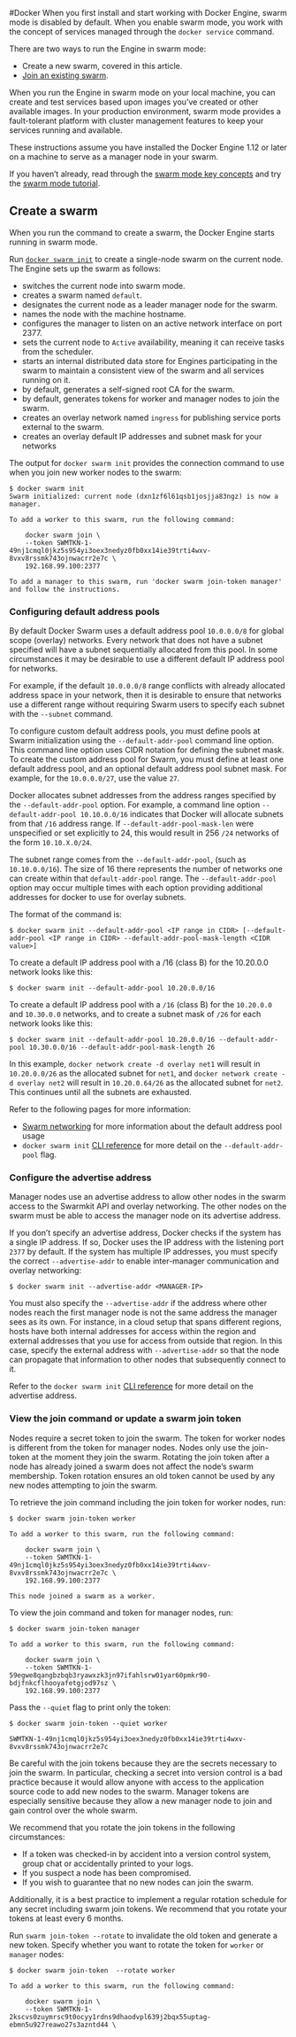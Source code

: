 #Docker 
When you first install and start working with Docker Engine, swarm mode is disabled by default. When you enable swarm mode, you work with the concept of services managed through the `docker service` command.

There are two ways to run the Engine in swarm mode:

-   Create a new swarm, covered in this article.
-   [Join an existing swarm](https://docs.docker.com/engine/swarm/join-nodes/).

When you run the Engine in swarm mode on your local machine, you can create and test services based upon images you’ve created or other available images. In your production environment, swarm mode provides a fault-tolerant platform with cluster management features to keep your services running and available.

These instructions assume you have installed the Docker Engine 1.12 or later on a machine to serve as a manager node in your swarm.

If you haven’t already, read through the [swarm mode key concepts](https://docs.docker.com/engine/swarm/key-concepts/) and try the [swarm mode tutorial](https://docs.docker.com/engine/swarm/swarm-tutorial/).

## Create a swarm[](https://docs.docker.com/engine/swarm/swarm-mode/#create-a-swarm)

When you run the command to create a swarm, the Docker Engine starts running in swarm mode.

Run [`docker swarm init`](https://docs.docker.com/engine/reference/commandline/swarm_init/) to create a single-node swarm on the current node. The Engine sets up the swarm as follows:

-   switches the current node into swarm mode.
-   creates a swarm named `default`.
-   designates the current node as a leader manager node for the swarm.
-   names the node with the machine hostname.
-   configures the manager to listen on an active network interface on port 2377.
-   sets the current node to `Active` availability, meaning it can receive tasks from the scheduler.
-   starts an internal distributed data store for Engines participating in the swarm to maintain a consistent view of the swarm and all services running on it.
-   by default, generates a self-signed root CA for the swarm.
-   by default, generates tokens for worker and manager nodes to join the swarm.
-   creates an overlay network named `ingress` for publishing service ports external to the swarm.
-   creates an overlay default IP addresses and subnet mask for your networks

The output for `docker swarm init` provides the connection command to use when you join new worker nodes to the swarm:

```
$ docker swarm init
Swarm initialized: current node (dxn1zf6l61qsb1josjja83ngz) is now a manager.

To add a worker to this swarm, run the following command:

    docker swarm join \
    --token SWMTKN-1-49nj1cmql0jkz5s954yi3oex3nedyz0fb0xx14ie39trti4wxv-8vxv8rssmk743ojnwacrr2e7c \
    192.168.99.100:2377

To add a manager to this swarm, run 'docker swarm join-token manager' and follow the instructions.
```

### Configuring default address pools[](https://docs.docker.com/engine/swarm/swarm-mode/#configuring-default-address-pools)

By default Docker Swarm uses a default address pool `10.0.0.0/8` for global scope (overlay) networks. Every network that does not have a subnet specified will have a subnet sequentially allocated from this pool. In some circumstances it may be desirable to use a different default IP address pool for networks.

For example, if the default `10.0.0.0/8` range conflicts with already allocated address space in your network, then it is desirable to ensure that networks use a different range without requiring Swarm users to specify each subnet with the `--subnet` command.

To configure custom default address pools, you must define pools at Swarm initialization using the `--default-addr-pool` command line option. This command line option uses CIDR notation for defining the subnet mask. To create the custom address pool for Swarm, you must define at least one default address pool, and an optional default address pool subnet mask. For example, for the `10.0.0.0/27`, use the value `27`.

Docker allocates subnet addresses from the address ranges specified by the `--default-addr-pool` option. For example, a command line option `--default-addr-pool 10.10.0.0/16` indicates that Docker will allocate subnets from that `/16` address range. If `--default-addr-pool-mask-len` were unspecified or set explicitly to 24, this would result in 256 `/24` networks of the form `10.10.X.0/24`.

The subnet range comes from the `--default-addr-pool`, (such as `10.10.0.0/16`). The size of 16 there represents the number of networks one can create within that `default-addr-pool` range. The `--default-addr-pool` option may occur multiple times with each option providing additional addresses for docker to use for overlay subnets.

The format of the command is:

```
$ docker swarm init --default-addr-pool <IP range in CIDR> [--default-addr-pool <IP range in CIDR> --default-addr-pool-mask-length <CIDR value>]
```

To create a default IP address pool with a /16 (class B) for the 10.20.0.0 network looks like this:

```
$ docker swarm init --default-addr-pool 10.20.0.0/16
```

To create a default IP address pool with a `/16` (class B) for the `10.20.0.0` and `10.30.0.0` networks, and to create a subnet mask of `/26` for each network looks like this:

```
$ docker swarm init --default-addr-pool 10.20.0.0/16 --default-addr-pool 10.30.0.0/16 --default-addr-pool-mask-length 26
```

In this example, `docker network create -d overlay net1` will result in `10.20.0.0/26` as the allocated subnet for `net1`, and `docker network create -d overlay net2` will result in `10.20.0.64/26` as the allocated subnet for `net2`. This continues until all the subnets are exhausted.

Refer to the following pages for more information:

-   [Swarm networking](https://docs.docker.com/engine/swarm/networking/) for more information about the default address pool usage
-   `docker swarm init` [CLI reference](https://docs.docker.com/engine/reference/commandline/swarm_init/) for more detail on the `--default-addr-pool` flag.

### Configure the advertise address[](https://docs.docker.com/engine/swarm/swarm-mode/#configure-the-advertise-address)

Manager nodes use an advertise address to allow other nodes in the swarm access to the Swarmkit API and overlay networking. The other nodes on the swarm must be able to access the manager node on its advertise address.

If you don’t specify an advertise address, Docker checks if the system has a single IP address. If so, Docker uses the IP address with the listening port `2377` by default. If the system has multiple IP addresses, you must specify the correct `--advertise-addr` to enable inter-manager communication and overlay networking:

```
$ docker swarm init --advertise-addr <MANAGER-IP>
```

You must also specify the `--advertise-addr` if the address where other nodes reach the first manager node is not the same address the manager sees as its own. For instance, in a cloud setup that spans different regions, hosts have both internal addresses for access within the region and external addresses that you use for access from outside that region. In this case, specify the external address with `--advertise-addr` so that the node can propagate that information to other nodes that subsequently connect to it.

Refer to the `docker swarm init` [CLI reference](https://docs.docker.com/engine/reference/commandline/swarm_init/) for more detail on the advertise address.

### View the join command or update a swarm join token[](https://docs.docker.com/engine/swarm/swarm-mode/#view-the-join-command-or-update-a-swarm-join-token)

Nodes require a secret token to join the swarm. The token for worker nodes is different from the token for manager nodes. Nodes only use the join-token at the moment they join the swarm. Rotating the join token after a node has already joined a swarm does not affect the node’s swarm membership. Token rotation ensures an old token cannot be used by any new nodes attempting to join the swarm.

To retrieve the join command including the join token for worker nodes, run:

```
$ docker swarm join-token worker

To add a worker to this swarm, run the following command:

    docker swarm join \
    --token SWMTKN-1-49nj1cmql0jkz5s954yi3oex3nedyz0fb0xx14ie39trti4wxv-8vxv8rssmk743ojnwacrr2e7c \
    192.168.99.100:2377

This node joined a swarm as a worker.
```

To view the join command and token for manager nodes, run:

```
$ docker swarm join-token manager

To add a worker to this swarm, run the following command:

    docker swarm join \
    --token SWMTKN-1-59egwe8qangbzbqb3ryawxzk3jn97ifahlsrw01yar60pmkr90-bdjfnkcflhooyafetgjod97sz \
    192.168.99.100:2377
```

Pass the `--quiet` flag to print only the token:

```
$ docker swarm join-token --quiet worker

SWMTKN-1-49nj1cmql0jkz5s954yi3oex3nedyz0fb0xx14ie39trti4wxv-8vxv8rssmk743ojnwacrr2e7c
```

Be careful with the join tokens because they are the secrets necessary to join the swarm. In particular, checking a secret into version control is a bad practice because it would allow anyone with access to the application source code to add new nodes to the swarm. Manager tokens are especially sensitive because they allow a new manager node to join and gain control over the whole swarm.

We recommend that you rotate the join tokens in the following circumstances:

-   If a token was checked-in by accident into a version control system, group chat or accidentally printed to your logs.
-   If you suspect a node has been compromised.
-   If you wish to guarantee that no new nodes can join the swarm.

Additionally, it is a best practice to implement a regular rotation schedule for any secret including swarm join tokens. We recommend that you rotate your tokens at least every 6 months.

Run `swarm join-token --rotate` to invalidate the old token and generate a new token. Specify whether you want to rotate the token for `worker` or `manager` nodes:

```
$ docker swarm join-token  --rotate worker

To add a worker to this swarm, run the following command:

    docker swarm join \
    --token SWMTKN-1-2kscvs0zuymrsc9t0ocyy1rdns9dhaodvpl639j2bqx55uptag-ebmn5u927reawo27s3azntd44 \
```